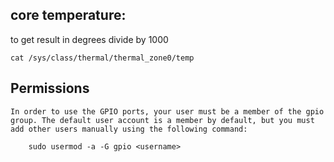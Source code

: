 ## core temperature:
to get result in degrees divide by 1000
    
    cat /sys/class/thermal/thermal_zone0/temp

## Permissions

    In order to use the GPIO ports, your user must be a member of the gpio group. The default user account is a member by default, but you must add other users manually using the following command:
```
    sudo usermod -a -G gpio <username>
```